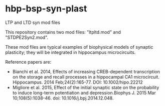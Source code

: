 # hbp-bsp-syn-plast
LTP and LTD syn mod files 

This repository contains two mod files: "ltpltd.mod" and "STDPE2Syn2.mod".

These mod files are typical examples of biophysical models of synaptic plasticity;
they will be integrated in hippocampus microcircuits.

Reference papers are:
- Bianchi et al. 2014, Effects of increasing CREB-dependent transcription on the storage and recall processes in a hippocampal CA1 microcircuit. Hippocampus. 2014 Feb;24(2):165-77. DOI: 10.1002/hipo.22212
- Migliore et al. 2015, Effect of the initial synaptic state on the probability to induce long-term potentiation and depression.Biophys J. 2015 Mar 10;108(5):1038-46. doi: 10.1016/j.bpj.2014.12.048.
